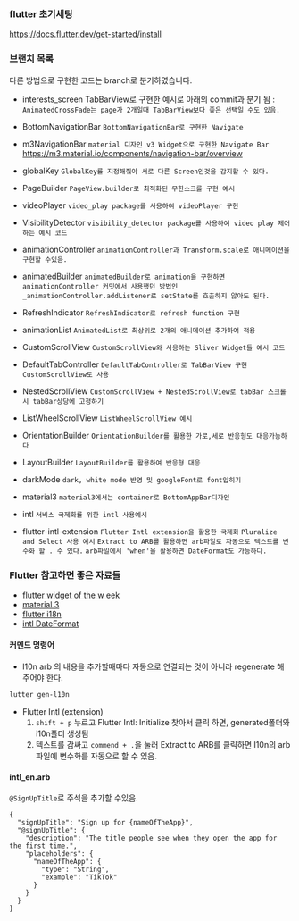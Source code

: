 ### flutter 초기세팅

https://docs.flutter.dev/get-started/install

### 브랜치 목록

다른 방법으로 구현한 코드는 branch로 분기하였습니다.

- interests_screen
  TabBarView로 구현한 예시로 아래의 commit과 분기 됨 :
  `AnimatedCrossFade는 page가 2개일때 TabBarView보다 좋은 선택일 수도 있음.`

- BottomNavigationBar
  `BottomNavigationBar로 구현한 Navigate`

- m3NavigationBar
  `material 디자인 v3 Widget으로 구현한 Navigate Bar`
  https://m3.material.io/components/navigation-bar/overview

- globalKey
  `GlobalKey를 지정해줘야 서로 다른 Screen인것을 감지할 수 있다.`

- PageBuilder
  `PageView.builder로 최적화된 무한스크롤 구현 예시`

- videoPlayer
  `video_play package를 사용하여 videoPlayer 구현`

- VisibilityDetector
  `visibility_detector package를 사용하여 video play 제어하는 예시 코드`

- animationController
  `animationController과 Transform.scale로 애니메이션을 구현할 수있음.`

- animatedBuilder
  `animatedBuilder로 animation을 구현하면 animationController 커밋에서 사용했던 방법인 _animationController.addListener로 setState를 호출하지 않아도 된다.`

- RefreshIndicator
  `RefreshIndicator로 refresh function 구현`

- animationList
  `AnimatedList로 최상위로 2개의 애니메이션 추가하여 적용`

- CustomScrollView
  `CustomScrollView와 사용하는 Sliver Widget들 예시 코드`

- DefaultTabController
  `DefaultTabController로 TabBarView 구현 CustomScrollView도 사용`

- NestedScrollView
  `CustomScrollView + NestedScrollView로 tabBar 스크롤 시 tabBar상당에 고정하기`

- ListWheelScrollView
  `ListWheelScrollView 예시`

- OrientationBuilder
  `OrientationBuilder를 활용한 가로,세로 반응형도 대응가능하다`

- LayoutBuilder
  `LayoutBuilder를 활용하여 반응형 대응`

- darkMode
  `dark, white mode 반영 및 googleFont로 font입히기`

- material3
  `material3에서는 container로 BottomAppBar디자인`

- intl
  `서비스 국제화를 위한 intl 사용예시`

- flutter-intl-extension
  `Flutter Intl extension을 활용한 국제화`
  `Pluralize and Select 사용 예시`
  `Extract to ARB를 활용하면 arb파일로 자동으로 텍스트를 변수화 할 . 수 있다.`
  `arb파일에서 'when'을 활용하면 DateFormat도 가능하다.`

### Flutter 참고하면 좋은 자료들

- [flutter widget of the w eek](https://youtube.com/playlist?list=PLjxrf2q8roU23XGwz3Km7sQZFTdB996iG&si=hqjynhQqFljGCVRm)
- [material 3](https://m3.material.io/)
- [flutter i18n](https://docs.flutter.dev/ui/accessibility-and-internationalization/internationalization)
- [intl DateFormat](https://pub.dev/documentation/intl/latest/intl/DateFormat-class.html)

#### 커멘드 명령어

- l10n
  arb 의 내용을 추가할때마다 자동으로 연결되는 것이 아니라 regenerate 해주어야 한다.

```bash
lutter gen-l10n
```

- Flutter Intl (extension)
  1. `shift + p` 누르고 Flutter Intl: Initialize 찾아서 클릭 하면,
     generated폴더와 i10n폴더 생성됨
  2. 텍스트를 감싸고 `commend + .`을 눌러 Extract to ARB를 클릭하면 I10n의 arb파일에 변수화를 자동으로 할 수 있음.

#### intl_en.arb

`@SignUpTitle`로 주석을 추가할 수있음.

```arb
{
  "signUpTitle": "Sign up for {nameOfTheApp}",
  "@signUpTitle": {
    "description": "The title people see when they open the app for the first time.",
    "placeholders": {
      "nameOfTheApp": {
        "type": "String",
        "example": "TikTok"
      }
    }
  }
}
```
